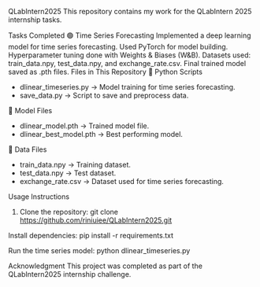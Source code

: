 QLabIntern2025
This repository contains my work for the QLabIntern 2025 internship tasks.

Tasks Completed
🟢 Time Series Forecasting
Implemented a deep learning model for time series forecasting.
Used PyTorch for model building.
Hyperparameter tuning done with Weights & Biases (W&B).
Datasets used: train_data.npy, test_data.npy, and exchange_rate.csv.
Final trained model saved as .pth files.
Files in This Repository
📂 Python Scripts
- dlinear_timeseries.py → Model training for time series forecasting.
- save_data.py → Script to save and preprocess data.

  
📂 Model Files
- dlinear_model.pth → Trained model file.
- dlinear_best_model.pth → Best performing model.

  
📂 Data Files
- train_data.npy → Training dataset.
- test_data.npy → Test dataset.
- exchange_rate.csv → Dataset used for time series forecasting.

Usage Instructions
1. Clone the repository:
git clone https://github.com/riniuiee/QLabIntern2025.git

Install dependencies: pip install -r requirements.txt

Run the time series model:
python dlinear_timeseries.py


Acknowledgment
This project was completed as part of the QLabIntern2025 internship challenge.

